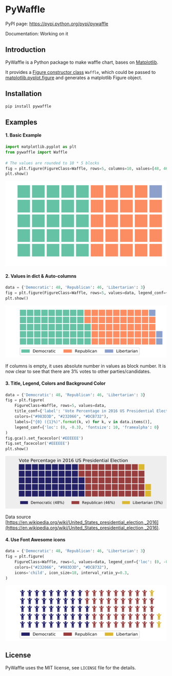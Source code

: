 # PyWaffle

PyPI page: https://pypi.python.org/pypi/pywaffle

Documentation: Working on it

## Introduction

PyWaffle is a Python package to make waffle chart, bases on [Matplotlib](https://matplotlib.org/).

It provides a [Figure constructor class](https://matplotlib.org/devdocs/gallery/subplots_axes_and_figures/custom_figure_class.html) `Waffle`, which could be passed to [matplotlib.pyplot.figure](https://matplotlib.org/devdocs/api/_as_gen/matplotlib.pyplot.figure.html) and generates a matplotlib Figure object.

## Installation

```python
pip install pywaffle
```

## Examples

#### 1. Basic Example

```python
import matplotlib.pyplot as plt
from pywaffle import Waffle

# The values are rounded to 10 * 5 blocks
fig = plt.figure(FigureClass=Waffle, rows=5, columns=10, values=[48, 46, 3])
plt.show()
```

![basic](README_images/basic.svg)

#### 2. Values in dict & Auto-columns

```python
data = {'Democratic': 48, 'Republican': 46, 'Libertarian': 3}
fig = plt.figure(FigureClass=Waffle, rows=5, values=data, legend_conf={'loc': (0, -0.3)})
plt.show()
```

![Use values in dictionary; use absolute value as block number, without defining columns](README_images/absolute_block_numbers.svg)

If columns is empty, it uses absolute number in values as block number. It is now clear to see that there are 3% votes to other parties/candidates.

#### 3. Title, Legend, Colors and Background Color

```python
data = {'Democratic': 48, 'Republican': 46, 'Libertarian': 3}
fig = plt.figure(
    FigureClass=Waffle, rows=5, values=data,
    title_conf={'label': 'Vote Percentage in 2016 US Presidential Election', 'loc': 'left'},
    colors=("#983D3D", "#232066", "#DCB732"),
    labels=["{0} ({1}%)".format(k, v) for k, v in data.items()],
    legend_conf={'loc': (0, -0.3), 'fontsize': 10, 'framealpha': 0}
)
fig.gca().set_facecolor('#EEEEEE')
fig.set_facecolor('#EEEEEE')
plt.show()
```

![Add title, legend and background color; customize the block color](README_images/title_and_legend.svg)

Data source [https://en.wikipedia.org/wiki/United_States_presidential_election,_2016](https://en.wikipedia.org/wiki/United_States_presidential_election,_2016).

#### 4. Use Font Awesome icons

```python
data = {'Democratic': 48, 'Republican': 46, 'Libertarian': 3}
fig = plt.figure(
    FigureClass=Waffle, rows=5, values=data, legend_conf={'loc': (0, -0.3)},
    colors=("#232066", "#983D3D", "#DCB732"),
    icons='child', icon_size=18, interval_ratio_y=0.3,
)
```
    
![Use Font Awesome icons](README_images/fontawesome.svg)


## License

PyWaffle uses the MIT license, see `LICENSE` file for the details.
